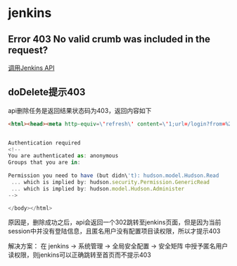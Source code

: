 # jenkins

## Error 403 No valid crumb was included in the request?
[调用Jenkins API](https://segmentfault.com/a/1190000010738617)

## doDelete提示403
api删除任务是返回结果状态码为403，返回内容如下
```html
<html><head><meta http-equiv=\'refresh\' content=\'1;url=/login?from=%2F\'/><script>window.location.replace(\'/login?from=%2F\');</script></head><body style=\'background-color:white; color:white;\'>


Authentication required
<!--
You are authenticated as: anonymous
Groups that you are in:
  
Permission you need to have (but didn\'t): hudson.model.Hudson.Read
 ... which is implied by: hudson.security.Permission.GenericRead
 ... which is implied by: hudson.model.Hudson.Administer
-->

</body></html>
```
原因是，删除成功之后，api会返回一个302跳转至jenkins页面，但是因为当前session中并没有登陆信息，且匿名用户没有配置项目读权限，所以才提示403

解决方案：
在 jenkins -> 系统管理 -> 全局安全配置 -> 安全矩阵 中授予匿名用户读权限，则jenkins可以正确跳转至首页而不提示403